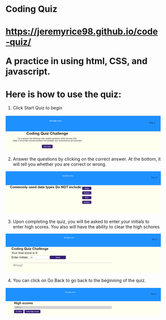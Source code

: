 <h1>Coding Quiz<h1>

https://jeremyrice98.github.io/code-quiz/

A practice in using html, CSS, and javascript.  

<h1>Here is how to use the quiz:</h1>

1. Click Start Quiz to begin

<img src="images/front.png">

2. Answer the questions by clicking on the correct answer.  At the bottom, it will tell you whether you are correct or wrong.
<img src="images/Question.png">

3. Upon completing the quiz, you will be asked to enter your initials to enter high scores.  You also will have the ability to clear the high schores 
<img src="images/Initials.png">

4. You can click on Go Back to go back to the beginning of the quiz. 
<img src="images/score.png">